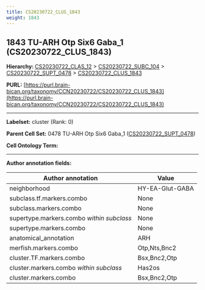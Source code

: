 ```yaml
---
title: CS20230722_CLUS_1843
weight: 1843
---
```

## 1843 TU-ARH Otp Six6 Gaba_1 (CS20230722_CLUS_1843)
<b>Hierarchy: </b>
[CS20230722_CLAS_12](../CS20230722_CLAS_12) >
[CS20230722_SUBC_104](../CS20230722_SUBC_104) >
[CS20230722_SUPT_0478](../CS20230722_SUPT_0478) >
[CS20230722_CLUS_1843](../CS20230722_CLUS_1843)

**PURL:** [https://purl.brain-bican.org/taxonomy/CCN20230722/CS20230722_CLUS_1843](https://purl.brain-bican.org/taxonomy/CCN20230722/CS20230722_CLUS_1843)

---


**Labelset:** cluster (Rank: 0)

**Parent Cell Set:** 0478 TU-ARH Otp Six6 Gaba_1 ([CS20230722_SUPT_0478](../CS20230722_SUPT_0478))



**Cell Ontology Term:** 

[MARKER GENES.]: #


---

[TRANSFERRED ANNOTATIONS.]: #


[AUTHOR ANNOTATION FIELDS.]: #


**Author annotation fields:**

| Author annotation | Value |
|-------------------|-------|
|neighborhood|HY-EA-Glut-GABA|
|subclass.tf.markers.combo|None|
|subclass.markers.combo|None|
|supertype.markers.combo _within subclass_|None|
|supertype.markers.combo|None|
|anatomical_annotation|ARH|
|merfish.markers.combo|Otp,Nts,Bnc2|
|cluster.TF.markers.combo|Bsx,Bnc2,Otp|
|cluster.markers.combo _within subclass_|Has2os|
|cluster.markers.combo|Bsx,Bnc2,Otp|
